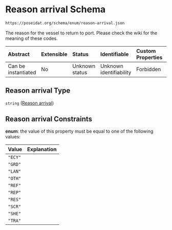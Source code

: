 # Reason arrival Schema

```txt
https://poseidat.org/schema/enum/reason-arrival.json
```

The reason for the vessel to return to port. Please check the wiki for the meaning of these codes.

| Abstract            | Extensible | Status         | Identifiable            | Custom Properties | Additional Properties | Access Restrictions | Defined In                                                                     |
| :------------------ | :--------- | :------------- | :---------------------- | :---------------- | :-------------------- | :------------------ | :----------------------------------------------------------------------------- |
| Can be instantiated | No         | Unknown status | Unknown identifiability | Forbidden         | Allowed               | none                | [reason-arrival.json](schemas/enum/reason-arrival.json "open original schema") |

## Reason arrival Type

`string` ([Reason arrival](reason-arrival.md))

## Reason arrival Constraints

**enum**: the value of this property must be equal to one of the following values:

| Value   | Explanation |
| :------ | :---------- |
| `"ECY"` |             |
| `"GRD"` |             |
| `"LAN"` |             |
| `"OTH"` |             |
| `"REF"` |             |
| `"REP"` |             |
| `"RES"` |             |
| `"SCR"` |             |
| `"SHE"` |             |
| `"TRA"` |             |
